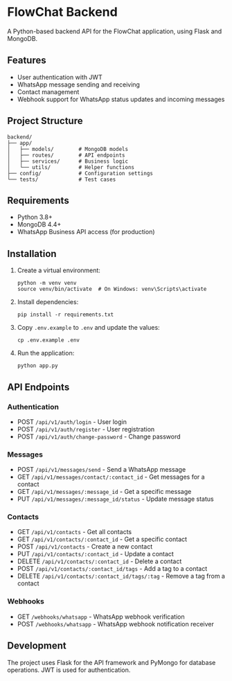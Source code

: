# FlowChat Backend

A Python-based backend API for the FlowChat application, using Flask and MongoDB.

## Features

- User authentication with JWT
- WhatsApp message sending and receiving
- Contact management
- Webhook support for WhatsApp status updates and incoming messages

## Project Structure

```
backend/
├── app/
│   ├── models/        # MongoDB models
│   ├── routes/        # API endpoints
│   ├── services/      # Business logic
│   └── utils/         # Helper functions
├── config/            # Configuration settings
└── tests/             # Test cases
```

## Requirements

- Python 3.8+
- MongoDB 4.4+
- WhatsApp Business API access (for production)

## Installation

1. Create a virtual environment:
   ```
   python -m venv venv
   source venv/bin/activate  # On Windows: venv\Scripts\activate
   ```

2. Install dependencies:
   ```
   pip install -r requirements.txt
   ```

3. Copy `.env.example` to `.env` and update the values:
   ```
   cp .env.example .env
   ```

4. Run the application:
   ```
   python app.py
   ```

## API Endpoints

### Authentication
- POST `/api/v1/auth/login` - User login
- POST `/api/v1/auth/register` - User registration
- POST `/api/v1/auth/change-password` - Change password

### Messages
- POST `/api/v1/messages/send` - Send a WhatsApp message
- GET `/api/v1/messages/contact/:contact_id` - Get messages for a contact
- GET `/api/v1/messages/:message_id` - Get a specific message
- PUT `/api/v1/messages/:message_id/status` - Update message status

### Contacts
- GET `/api/v1/contacts` - Get all contacts
- GET `/api/v1/contacts/:contact_id` - Get a specific contact
- POST `/api/v1/contacts` - Create a new contact
- PUT `/api/v1/contacts/:contact_id` - Update a contact
- DELETE `/api/v1/contacts/:contact_id` - Delete a contact
- POST `/api/v1/contacts/:contact_id/tags` - Add a tag to a contact
- DELETE `/api/v1/contacts/:contact_id/tags/:tag` - Remove a tag from a contact

### Webhooks
- GET `/webhooks/whatsapp` - WhatsApp webhook verification
- POST `/webhooks/whatsapp` - WhatsApp webhook notification receiver

## Development

The project uses Flask for the API framework and PyMongo for database operations. JWT is used for authentication. 